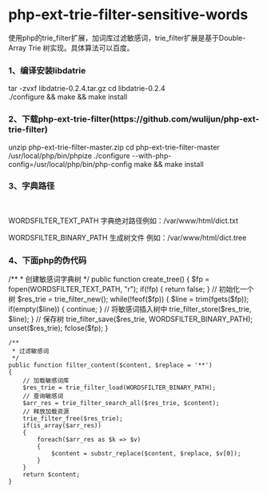 php-ext-trie-filter-sensitive-words
========
使用php的trie_filter扩展，加词库过滤敏感词，trie_filter扩展是基于Double-Array Trie 树实现。具体算法可以百度。<br />
<h3>1、编译安装libdatrie</h3>
    tar -zvxf libdatrie-0.2.4.tar.gz
    cd libdatrie-0.2.4
    ./configure && make && make install 
<h3>2、下载php-ext-trie-filter(https://github.com/wulijun/php-ext-trie-filter)</h3>
    unzip php-ext-trie-filter-master.zip
    cd php-ext-trie-filter-master
    /usr/local/php/bin/phpize
    ./configure --with-php-config=/usr/local/php/bin/php-config
    make && make install 
 <h3>3、字典路径</h3>   
 <p>WORDSFILTER_TEXT_PATH 字典绝对路径例如：/var/www/html/dict.txt</P>
 <p>WORDSFILTER_BINARY_PATH 生成树文件 例如：/var/www/html/dict.tree</p>
<h3>4、下面php的伪代码</h3>
	/**
	* 创建敏感词字典树
	*/	
	public function create_tree()
	{
		$fp = fopen(WORDSFILTER_TEXT_PATH, "r");
		if(!fp)
		{
			return false;
		}
		// 初始化一个树
		$res_trie = trie_filter_new();
		while(!feof($fp))
		{
			$line = trim(fgets($fp));
			if(empty($line))
			{
				continue;
			}
			// 将敏感词插入树中
			trie_filter_store($res_trie, $line);
		}
		// 保存树
		trie_filter_save($res_trie, WORDSFILTER_BINARY_PATH);
		unset($res_trie);
		fclose($fp);
        }
	
	/**
	 * 过滤敏感词
	 */
	public function filter_content($content, $replace = '**')
	{
		// 加载敏感词库
		$res_trie = trie_filter_load(WORDSFILTER_BINARY_PATH);
		// 查询敏感词
		$arr_res = trie_filter_search_all($res_trie, $content);
		// 释放加载资源
		trie_filter_free($res_trie);
		if(is_array($arr_res))
		{
			foreach($arr_res as $k => $v)
			{
				$content = substr_replace($content, $replace, $v[0]);
			}
		}
		return $content;
	}
